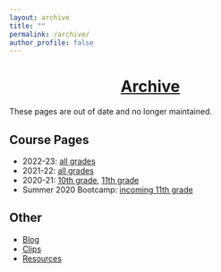 ```yaml
---
layout: archive
title: ""
permalink: /archive/
author_profile: false
---
```


# [<center>Archive</center>](#top)

<div style="width:100%; max-width:800px; margin:auto">  
<p>These pages are out of date and no longer maintained.</p>

<h2>Course Pages</h2>

<ul>
<li>2022-23: <a class="body" target="_blank" href="https://eurisko.us/courses-2022-23">all grades</a></li>
<li>2021-22: <a class="body" target="_blank" href="https://eurisko.us/courses-2021-22">all grades</a></li>
<li>2020-21: <a class="body" target="_blank" href="https://eurisko.us/computation-and-modeling-2020-21">10th grade</a>, <a class="body" target="_blank" href="https://eurisko.us/machine-learning-2020-21">11th grade</a></li>
<li>Summer 2020 Bootcamp: <a class="body" target="_blank" href="https://eurisko.us/computation-and-modeling-2020-summer">incoming 11th grade</a></li>
</ul>

<h2>Other</h2>

<ul>
<li><a class="body" target="_blank" href="https://eurisko.us/blog">Blog</a></li>
<li><a class="body" target="_blank" href="https://eurisko.us/clips">Clips</a></li>
<li><a class="body" target="_blank" href="https://eurisko.us/resources">Resources</a></li>
</ul>
    
</div>

